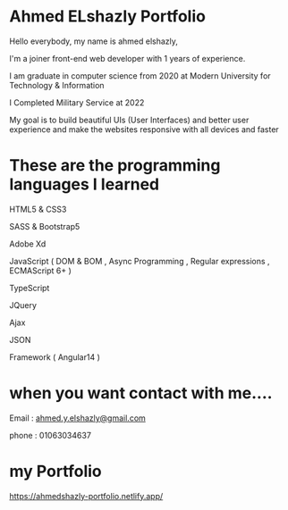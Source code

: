 # Ahmed ELshazly Portfolio

Hello everybody, my name is ahmed elshazly,

I'm a joiner front-end web developer with 1 years of experience.

I am graduate in computer science from 2020 at Modern University for Technology & Information

I Completed Military Service at 2022

My goal is to build beautiful UIs (User Interfaces) and better user experience and make the websites responsive with all devices and faster

# These are the programming languages I learned 
HTML5 & CSS3 

SASS & Bootstrap5

Adobe Xd

JavaScript
( DOM & BOM , Async Programming , Regular expressions , ECMAScript 6+  )

TypeScript

JQuery 

Ajax 

JSON

Framework ( Angular14 )


# when you want contact with me....
Email : ahmed.y.elshazly@gmail.com

phone : 01063034637

# my Portfolio
https://ahmedshazly-portfolio.netlify.app/
